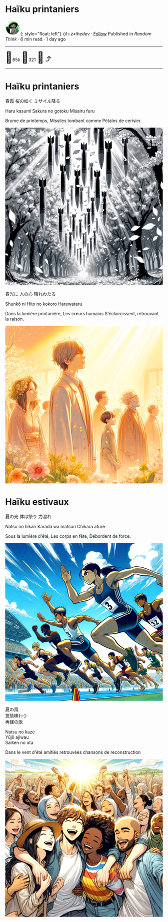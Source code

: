 # Haïku printaniers

![logo](../pix/viiinzzz48.png){: style="float: left"}
*Մι∩z•thedev* · [Follow](mailto:vinz.thedev@gmail.com)
Published in *Random Think* · 6 min read · 1 day ago
___
<span style="font-size:2.5em">👏</span>65k <span style="font-size:2.5em">💬</span>321 <span style="font-size:2.5em">🔖</span> <span style="font-size:2.5em">⤴️</span>
___

# Haïku printaniers

春霞
桜の如く
ミサイル降る

Haru kasumi
Sakura no gotoku
Misairu furu

Brume de printemps,
Missiles tombant comme
Pétales de cerisier.

![logo](../pix/spring-haiku-1.webp)

春光に
人の心
晴れわたる

Shunkō ni
Hito no kokoro
Harewataru

Dans la lumière printanière,
Les cœurs humains
S'éclaircissent, retrouvant la raison.

![logo](../pix/spring-haiku-2.webp)

# Haïku estivaux

夏の光
体は祭り
力溢れ

Natsu no hikari
Karada wa matsuri
Chikara afure

Sous la lumière d'été,
Les corps en fête,
Débordent de force.

![logo](../pix/summer-haiku-1.webp)

夏の風  
友情味わう  
再建の歌

Natsu no kaze  
Yūjō ajiwau  
Saiken no uta

Dans le vent d'été
amitiés retrouvées
chansons de reconstruction

![logo](../pix/summer-haiku-2.webp)

